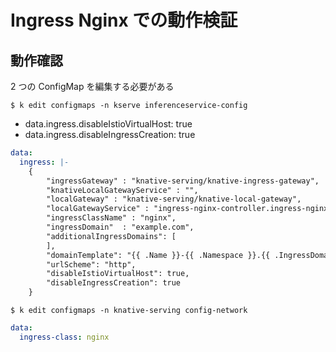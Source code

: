 # Ingress Nginx での動作検証

## 動作確認

2 つの ConfigMap を編集する必要がある

```
$ k edit configmaps -n kserve inferenceservice-config
```

- data.ingress.disableIstioVirtualHost: true
- data.ingress.disableIngressCreation: true

```yaml
data:
  ingress: |-
    {
        "ingressGateway" : "knative-serving/knative-ingress-gateway",
        "knativeLocalGatewayService" : "",
        "localGateway" : "knative-serving/knative-local-gateway",
        "localGatewayService" : "ingress-nginx-controller.ingress-nginx.svc.cluster.local",
        "ingressClassName" : "nginx",
        "ingressDomain"  : "example.com",
        "additionalIngressDomains": [
        ],
        "domainTemplate": "{{ .Name }}-{{ .Namespace }}.{{ .IngressDomain }}",
        "urlScheme": "http",
        "disableIstioVirtualHost": true,
        "disableIngressCreation": true
    }
```

```
$ k edit configmaps -n knative-serving config-network
```

```yaml
data:
  ingress-class: nginx
```
